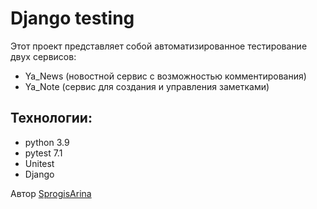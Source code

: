 # Django testing  

Этот проект представляет собой автоматизированное тестирование двух сервисов:
- Ya_News (новостной сервис с возможностью комментирования)
- Ya_Note (сервис для создания и управления заметками)

## Технологии:
- python 3.9
- pytest 7.1
- Unitest
- Django

Автор [SprogisArina](https://github.com/SprogisArina)
